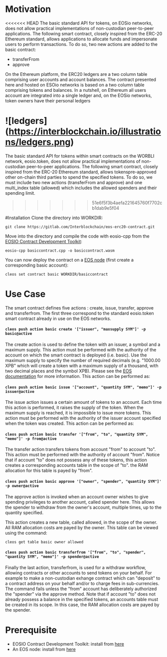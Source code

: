 # Motivation
<<<<<<< HEAD
The basic standard API for tokens, on EOSio networks, does not allow practical implementations of non-custodian peer-to-peer applications. The following smart contract, closely inspired from the ERC-20 Ethereum standard, allows applications to allocate funds and impersonate users to perform transactions. To do so, two new actions are added to the basic contract:
- transferFrom
- approve

On the Ethereum platform, the ERC20 ledgers are a two column table comprising user accounts and account balances. The contract presented here and hosted on ESOio networks is based on a two column table comprising tokens and balances. In a nutshell, on Ethereum all users account are integrated into a single ledger and, on the EOSio networks, token owners have their personal ledgers

![ledgers] (https://interblockchain.io/illustrations/ledgers.png)
=======
The basic standard API for tokens within smart contracts on the WORBLI network, eosio.token, does not allow practical implementations of non-custodian peer-to-peer applications. The following smart contract, closely inspired from the ERC-20 Ethereum standard, allows tokenspre-approved other on-chain third parties to spend the specified tokens. To do so, we must include two new actions (transferFrom and approve) and one multi_index table (allowed) which includes the allowed spenders and their spending limit. 
>>>>>>> 51e6f5f3b4aefa221645760f7702cb1dab9e5f04

#Installation
Clone the directory into WORKDIR:

`git clone https://gitlab.com/Interblockchain/eos-erc20-contract.git`

Move into the directory and compile the code with eosio-cpp from the [EOSIO Contract Development Toolkit](https://github.com/EOSIO/eosio.cdt):

`eosio-cpp basiccontract.cpp -o basiccontract.wasm`

You can now deploy the contract on a [EOS node](https://github.com/EOSIO/eos) (first create a corresponding basic account):

`cleos set contract basic WORKDIR/basiccontract`

# Use Case
The smart contract defines five actions : create, issue, transfer, approve and transferfrom. The first three correspond to the standard eosio.token smart contract already in use on the EOS networks.

#### `cleos push action basic create '["issuer", "maxsupply SYM"]' -p basic@active`

The create action is used to define the token with an issuer, a symbol and a maximum supply. This action must be performed with the authority of the account on which the smart contract is deployed (i.e. basic). Use the maximum supply to specify the number of required decimals (e.g. "1000.00 XPB" which will create a token with a maximum supply of a thousand, with two decimal places and the symbol XPB). Please see the [EOS documentation](https://developers.eos.io/eosio-cpp/docs/introduction) for more information. This action can be performed as: 

#### `cleos push action basic issue '["account", "quantity SYM", "memo"]' -p issuer@active`

The issue action issues a certain amount of tokens to an account. Each time this action is performed, it raises the supply of the token. When the maximum supply is reached, it is impossible to issue more tokens. This action must be performed with the authority of the issuer account specified when the token was created. This action can be performed as: 

#### `cleos push action basic transfer '["from", "to", "quantity SYM", "memo"]' -p from@active`

The transfer action transfers tokens from account "from" to account "to". This action must be performed with the authority of account "from". Notice that if account "to" does not possess any of these tokens, this action creates a corresponding accounts table in the scope of "to". the RAM allocation for this table is payed by "from". 

#### `cleos push action basic approve '["owner", "spender", "quantity SYM"]' -p owner@active`
The approve action is invoked when an account owner wishes to give spending privileges to another account, called spender here. This allows the spender to withdraw from the owner's account, multiple times, up to the quantity specified. 

This action creates a new table, called allowed, in the scope of the owner. All RAM allocation costs are payed by the owner. This table can be viewed using the command:

`cleos get table basic owner allowed`

#### `cleos push action basic transferfrom '["from", "to", "spender", "quantity SYM", "memo"]' -p spender@active`

Finally the last action, transferfrom, is used for a withdraw workflow, allowing contracts or other accounts to send tokens on your behalf. For example to make a non-custodian exhange contract which can "deposit" to a contract address on your behalf and/or to charge fees in sub-currencies. The command fails unless the "from" account has deliberately authorized the "spender" via the approve method. Note that if account "to" does not already possess a balance in the specified tokens, an accounts table must be created in its scope. In this case, the RAM allocation costs are payed by the spender.

# Prerequisite
* EOSIO Contract Development Toolkit: install from [here](https://github.com/EOSIO/eosio.cdt)
* An EOS node: install from [here](https://github.com/EOSIO/eos)
